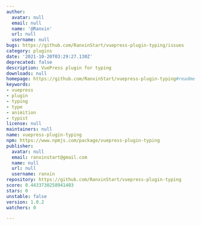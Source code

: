 ```yaml
---
author:
  avatar: null
  email: null
  name: '@Ranxin'
  url: null
  username: null
bugs: https://github.com/RanxinStart/vuepress-plugin-typing/issues
category: plugins
date: '2021-10-20T03:29:27.130Z'
deprecated: false
description: VuePress plugin for typing
downloads: null
homepage: https://github.com/RanxinStart/vuepress-plugin-typing#readme
keywords:
- vuepress
- plugin
- typing
- type
- animition
- typist
license: null
maintainers: null
name: vuepress-plugin-typing
npm: https://www.npmjs.com/package/vuepress-plugin-typing
publisher:
  avatar: null
  email: ranxinstart@gmail.com
  name: null
  url: null
  username: ranxin
repository: https://github.com/RanxinStart/vuepress-plugin-typing
score: 0.4433730258941403
stars: 0
unstable: false
version: 1.0.2
watchers: 0

---
```


